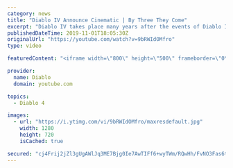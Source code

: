 ```yaml
---
category: news
title: "Diablo IV Announce Cinematic | By Three They Come"
excerpt: "Diablo IV takes place many years after the events of Diablo III, after millions have been slaughtered by the actions of the High Heavens and Burning Hells alike."
publishedDateTime: 2019-11-01T18:05:30Z
originalUrl: "https://youtube.com/watch?v=9bRWIdOMfro"
type: video

featuredContent: "<iframe width=\"800\" height=\"500\" frameborder=\"0\" src=\"https://www.youtube.com/embed/9bRWIdOMfro\" allow=\"accelerometer; autoplay; encrypted-media; gyroscope; picture-in-picture\" allowfullscreen></iframe>"

provider:
  name: Diablo
  domain: youtube.com

topics:
  - Diablo 4

images:
  - url: "https://i.ytimg.com/vi/9bRWIdOMfro/maxresdefault.jpg"
    width: 1280
    height: 720
    isCached: true

secured: "cj4Frij2jZl3gUgAWlJq3ME7Bjg0Ie7AwTIFf6+wyTWm/RQwHh/FvNO3Fas6tdqqE6kQDSD/s1hbDOXVGlxsOopSrlBDkW2A9mij1pYlkj/rBviyd3N1zU4M/r7wJ8iBtsDf5bGUYLr1v/T5Ny8fNdvs/wQqWaDYD/PY7Xxg6bsO76AESj4vILhSaD6Oq7ECMshqaO8hSrfIl63tWjYIqid335hQRRS180qkdIzZ9uF9aRKQ5RqF/0I0r1wmRzlQPY+Wm9GgSDkBNTtR4irY1Y5Xb3hX1HX31sgnWBllWjs4t4cIP53yb3O1cmKkHNT0ZRXBwsaOZmzCFkZ91WMHMf1vzCQv218u9d3wkcu3D3UvcVFQZvNBinLctitxqFpzQE8/zNEDU3XbUXxRgzm55m2kEKa16cKmL1HwK+xcBP2uepQkdEuzI39FxX0F6WKm;cTYcaz8SYpazSFraJ9S/Sw=="
---
```


